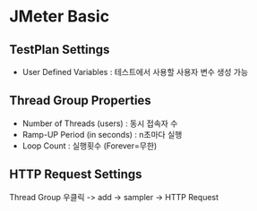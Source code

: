 # JMeter Basic

## TestPlan Settings

* User Defined Variables : 테스트에서 사용할 사용자 변수 생성 가능

## Thread Group Properties

* Number of Threads (users) : 동시 접속자 수
* Ramp-UP Period (in seconds) : n초마다 실행
* Loop Count : 실행횟수 (Forever=무한)

## HTTP Request Settings

Thread Group 우클릭 -> add -> sampler -> HTTP Request


